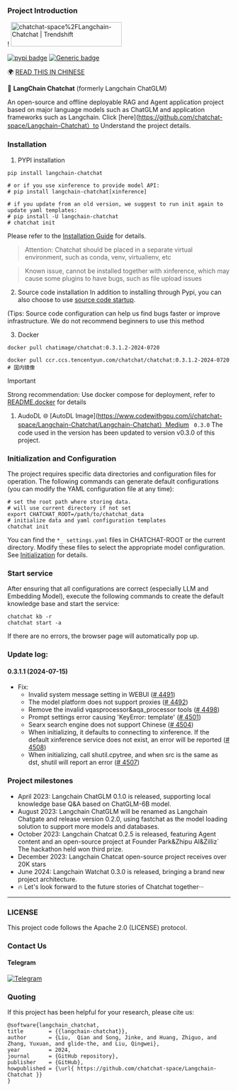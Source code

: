 ### Project Introduction

! []( https://github.com/chatchat-space/Langchain-Chatchat/blob/master/docs/img/logo-long-chatchat-trans-v2.png )
<a href=" https://trendshift.io/repositories/329 " target="_blank"><img src=" https://trendshift.io/api/badge/repositories/329 " alt="chatchat-space%2FLangchain-Chatchat | Trendshift" style="width: 250px;  height: 55px; " width="250" height="55"/></a>

[![pypi badge](https://img.shields.io/pypi/v/langchain-chatchat.svg)](https://shields.io/)
[![Generic badge](https://img.shields.io/badge/python-3.8%7C3.9%7C3.10%7C3.11-blue.svg)](https://pypi.org/project/pypiserver/)

🌍  [READ THIS IN CHINESE](README.md)

📃 **LangChain Chatchat** (formerly Langchain ChatGLM)

An open-source and offline deployable RAG and Agent application project based on major language models such as ChatGLM and application frameworks such as Langchain.
Click [here](https://github.com/chatchat-space/Langchain-Chatchat）to Understand the project details.

### Installation
1. PYPI installation
```shell
pip install langchain-chatchat

# or if you use xinference to provide model API:
# pip install langchain-chatchat[xinference]

# if you update from an old version, we suggest to run init again to update yaml templates:
# pip install -U langchain-chatchat
# chatchat init
```
Please refer to the [Installation Guide](https://github.com/chatchat-space/Langchain-Chatchat/tree/master?tab=readme-OVfile#%E5%BF%AB%E9%80%9F%E4%B8%8A%E6%89%8B) for details.
>Attention: Chatchat should be placed in a separate virtual environment, such as conda, venv, virtualienv, etc

>Known issue, cannot be installed together with xinference, which may cause some plugins to have bugs, such as file upload issues

2. Source code installation
In addition to installing through Pypi, you can also choose to use [source code startup](https://github.com/chatchat-space/Langchain-Chatchat/blob/master/docs/contributing/README_dev.md).

(Tips: Source code configuration can help us find bugs faster or improve infrastructure. We do not recommend beginners to use this method

3. Docker
```shell
docker pull chatimage/chatchat:0.3.1.2-2024-0720

docker pull ccr.ccs.tencentyun.com/chatchat/chatchat:0.3.1.2-2024-0720 # 国内镜像
```
> [!important]
> Strong recommendation: Use docker compose for deployment, refer to [README.docker](https://github.com/chatchat-space/Langchain-Chatchat/blob/master/docs/install/README_docker.md) for details 
1. AudoDL
🌐  [AutoDL Image](https://www.codewithgpu.com/i/chatchat-space/Langchain-Chatchat/Langchain-Chatchat）Medium ` 0.3.0`
The code used in the version has been updated to version v0.3.0 of this project.

### Initialization and Configuration
The project requires specific data directories and configuration files for operation. The following commands can generate default configurations (you can modify the YAML configuration file at any time):
```shell
# set the root path where storing data.
# will use current directory if not set
export CHATCHAT_ROOT=/path/to/chatchat_data
# initialize data and yaml configuration templates
chatchat init
```
You can find the `*_ settings.yaml` files in CHATCHAT-ROOT or the current directory. Modify these files to select the appropriate model configuration. See [Initialization](https://github.com/chatchat-space/Langchain-Chatchat/tree/master?tab=readme-ov-file#3-%E5%88%9D%E5%A7%8B%E5%8C%96%E9%A1%B9%E7%9B%AE%E9%85%8D%E7%BD%AE%E4%B8%8E%E6%95%B0%E6%8D%AE%E7%9B%AE%E5%BD%95) for details.

### Start service
After ensuring that all configurations are correct (especially LLM and Embedding Model), execute the following commands to create the default knowledge base and start the service:
```shell
chatchat kb -r
chatchat start -a
```
If there are no errors, the browser page will automatically pop up.
### Update log:
 
#### 0.3.1.1 (2024-07-15)
- Fix:
  - Invalid system message setting in WEBUI ([# 4491](https://github.com/chatchat-space/Langchain-Chatchat/pull/4491 ))
  - The model platform does not support proxies ([# 4492](https://github.com/chatchat-space/Langchain-Chatchat/pull/4492 ))
  - Remove the invalid vqasprocessor&aqa_processor tools ([# 4498]( https://github.com/chatchat-space/Langchain-Chatchat/pull/4498 ))
  - Prompt settings error causing 'KeyError: template' ([# 4501](https://github.com/chatchat-space/Langchain-Chatchat/pull/4501 ))
  - Searx search engine does not support Chinese ([# 4504](https://github.com/chatchat-space/Langchain-Chatchat/pull/4504 ))
  - When initializing, it defaults to connecting to xinference. If the default xinference service does not exist, an error will be reported ([# 4508]( https://github.com/chatchat-space/Langchain-Chatchat/issues/4508 ))
  - When initializing, call shutil.cpytree, and when src is the same as dst, shutil will report an error ([# 4507]( https://github.com/chatchat-space/Langchain-Chatchat/pull/4507 ))
  
### Project milestones
+ April 2023: Langchain ChatGLM 0.1.0 is released, supporting local knowledge base Q&A based on ChatGLM-6B model.
+ August 2023: Langchain ChatGLM will be renamed as Langchain Chatgate and release version 0.2.0, using fastchat as the model loading solution to support more models and databases.
+ October 2023: Langchain Chatcat 0.2.5 is released, featuring Agent content and an open-source project at Founder Park&Zhipu AI&Zilliz`
The hackathon held won third prize.
+ December 2023: Langchain Chatcat open-source project receives over 20K stars
+ June 2024: Langchain Watchat 0.3.0 is released, bringing a brand new project architecture.
+  🔥  Let's look forward to the future stories of Chatchat together···
---
### LICENSE
This project code follows the Apache 2.0 (LICENSE) protocol.

### Contact Us
#### Telegram
[![Telegram](https://img.shields.io/badge/Telegram-2CA5E0?style=for-the-badge&logo=telegram&logoColor=white "langchain-chatchat")](https://t.me/+RjliQ3jnJ1YyN2E9)

### Quoting
If this project has been helpful for your research, please cite us:
```
@software{langchain_chatchat,
title        = {{langchain-chatchat}},
author       = {Liu,  Qian and Song, Jinke, and Huang, Zhiguo, and Zhang, Yuxuan, and glide-the, and Liu, Qingwei},
year         = 2024,
journal      = {GitHub repository},
publisher    = {GitHub},
howpublished = {\url{ https://github.com/chatchat-space/Langchain-Chatchat }}
}
```
